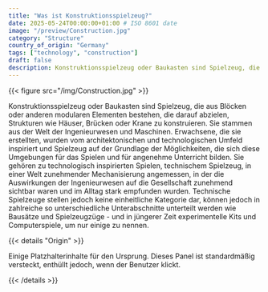 ```yaml
---
title: "Was ist Konstruktionsspielzeug?"
date: 2025-05-24T00:00:00+01:00 # ISO 8601 date
image: "/preview/Construction.jpg"
category: "Structure"
country_of_origin: "Germany"
tags: ["technology", "construction"]
draft: false
description: Konstruktionsspielzeug oder Baukasten sind Spielzeug, die...
---
```




{{< figure src="/img/Construction.jpg" >}}

Konstruktionsspielzeug oder Baukasten sind Spielzeug, die aus Blöcken oder anderen modularen Elementen bestehen, die darauf abzielen, Strukturen wie Häuser, Brücken oder Krane zu konstruieren. Sie stammen aus der Welt der Ingenieurwesen und Maschinen. Erwachsene, die sie erstellten, wurden vom architektonischen und technologischen Umfeld inspiriert und Spielzeug auf der Grundlage der Möglichkeiten, die sich diese Umgebungen für das Spielen und für angenehme Unterricht bilden. Sie gehören zu technologisch inspirierten Spielen, technischem Spielzeug, in einer Welt zunehmender Mechanisierung angemessen, in der die Auswirkungen der Ingenieurwesen auf die Gesellschaft zunehmend sichtbar waren und im Alltag stark empfunden wurden. Technische Spielzeuge stellen jedoch keine einheitliche Kategorie dar, können jedoch in zahlreiche so unterschiedliche Unterabschnitte unterteilt werden wie Bausätze und Spielzeugzüge - und in jüngerer Zeit experimentelle Kits und Computerspiele, um nur einige zu nennen.

{{< details "Origin" >}}

Einige Platzhalterinhalte für den Ursprung. Dieses Panel ist standardmäßig versteckt, enthüllt jedoch, wenn der Benutzer klickt.

{{< /details >}}

